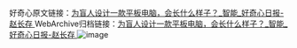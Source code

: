 好奇心原文链接：[为盲人设计一款平板电脑，会长什么样子？_智能_好奇心日报-赵长存 ](https://www.qdaily.com/articles/12462.html)
WebArchive归档链接：[为盲人设计一款平板电脑，会长什么样子？_智能_好奇心日报-赵长存 ](http://web.archive.org/web/20190623172735/https://www.qdaily.com/articles/12462.html)
![image](http://ww3.sinaimg.cn/large/007d5XDply1g3x0y07sjcj30u03elb29)